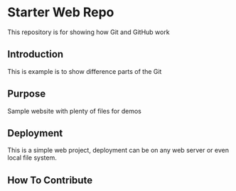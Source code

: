 # Starter Web Repo

This repository is for showing how Git and GitHub work

## Introduction

This is example is to show difference parts of the Git

## Purpose

Sample website with plenty of files for demos

## Deployment

This is a simple web project, deployment can be on any web server or even local file system.

## How To Contribute
